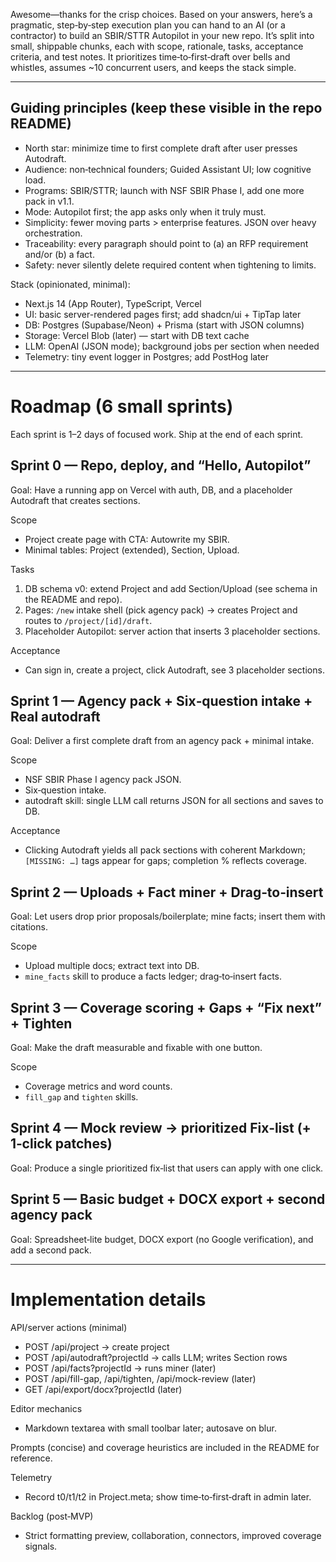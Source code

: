 Awesome—thanks for the crisp choices. Based on your answers, here’s a pragmatic, step‑by‑step execution plan you can hand to an AI (or a contractor) to build an SBIR/STTR Autopilot in your new repo. It’s split into small, shippable chunks, each with scope, rationale, tasks, acceptance criteria, and test notes. It prioritizes time‑to‑first‑draft over bells and whistles, assumes ~10 concurrent users, and keeps the stack simple.

---

## Guiding principles (keep these visible in the repo README)

* North star: minimize time to first complete draft after user presses Autodraft.
* Audience: non‑technical founders; Guided Assistant UI; low cognitive load.
* Programs: SBIR/STTR; launch with NSF SBIR Phase I, add one more pack in v1.1.
* Mode: Autopilot first; the app asks only when it truly must.
* Simplicity: fewer moving parts > enterprise features. JSON over heavy orchestration.
* Traceability: every paragraph should point to (a) an RFP requirement and/or (b) a fact.
* Safety: never silently delete required content when tightening to limits.

Stack (opinionated, minimal):

* Next.js 14 (App Router), TypeScript, Vercel
* UI: basic server-rendered pages first; add shadcn/ui + TipTap later
* DB: Postgres (Supabase/Neon) + Prisma (start with JSON columns)
* Storage: Vercel Blob (later) — start with DB text cache
* LLM: OpenAI (JSON mode); background jobs per section when needed
* Telemetry: tiny event logger in Postgres; add PostHog later

---

# Roadmap (6 small sprints)

Each sprint is 1–2 days of focused work. Ship at the end of each sprint.

## Sprint 0 — Repo, deploy, and “Hello, Autopilot”

Goal: Have a running app on Vercel with auth, DB, and a placeholder Autodraft that creates sections.

Scope
- Project create page with CTA: Autowrite my SBIR.
- Minimal tables: Project (extended), Section, Upload.

Tasks
1) DB schema v0: extend Project and add Section/Upload (see schema in the README and repo).
2) Pages: `/new` intake shell (pick agency pack) → creates Project and routes to `/project/[id]/draft`.
3) Placeholder Autopilot: server action that inserts 3 placeholder sections.

Acceptance
- Can sign in, create a project, click Autodraft, see 3 placeholder sections.

## Sprint 1 — Agency pack + Six‑question intake + Real autodraft

Goal: Deliver a first complete draft from an agency pack + minimal intake.

Scope
- NSF SBIR Phase I agency pack JSON.
- Six‑question intake.
- autodraft skill: single LLM call returns JSON for all sections and saves to DB.

Acceptance
- Clicking Autodraft yields all pack sections with coherent Markdown; `[MISSING: …]` tags appear for gaps; completion % reflects coverage.

## Sprint 2 — Uploads + Fact miner + Drag‑to‑insert

Goal: Let users drop prior proposals/boilerplate; mine facts; insert them with citations.

Scope
- Upload multiple docs; extract text into DB.
- `mine_facts` skill to produce a facts ledger; drag‑to‑insert facts.

## Sprint 3 — Coverage scoring + Gaps + “Fix next” + Tighten

Goal: Make the draft measurable and fixable with one button.

Scope
- Coverage metrics and word counts.
- `fill_gap` and `tighten` skills.

## Sprint 4 — Mock review → prioritized Fix‑list (+ 1‑click patches)

Goal: Produce a single prioritized fix‑list that users can apply with one click.

## Sprint 5 — Basic budget + DOCX export + second agency pack

Goal: Spreadsheet‑lite budget, DOCX export (no Google verification), and add a second pack.

---

# Implementation details

API/server actions (minimal)
- POST /api/project → create project
- POST /api/autodraft?projectId → calls LLM; writes Section rows
- POST /api/facts?projectId → runs miner (later)
- POST /api/fill-gap, /api/tighten, /api/mock-review (later)
- GET /api/export/docx?projectId (later)

Editor mechanics
- Markdown textarea with small toolbar later; autosave on blur.

Prompts (concise) and coverage heuristics are included in the README for reference.

Telemetry
- Record t0/t1/t2 in Project.meta; show time‑to‑first‑draft in admin later.

Backlog (post‑MVP)
- Strict formatting preview, collaboration, connectors, improved coverage signals.

